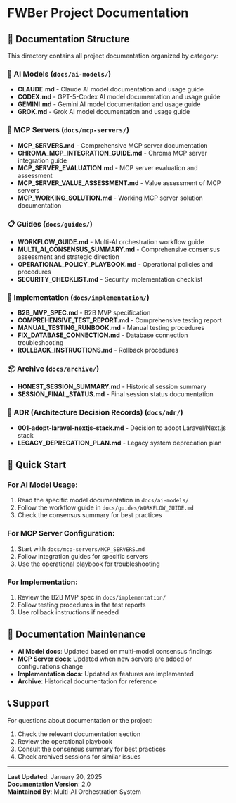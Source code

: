 # FWBer Project Documentation

## 📁 Documentation Structure

This directory contains all project documentation organized by category:

### 🤖 AI Models (`docs/ai-models/`)
- **CLAUDE.md** - Claude AI model documentation and usage guide
- **CODEX.md** - GPT-5-Codex AI model documentation and usage guide  
- **GEMINI.md** - Gemini AI model documentation and usage guide
- **GROK.md** - Grok AI model documentation and usage guide

### 🔧 MCP Servers (`docs/mcp-servers/`)
- **MCP_SERVERS.md** - Comprehensive MCP server documentation
- **CHROMA_MCP_INTEGRATION_GUIDE.md** - Chroma MCP server integration guide
- **MCP_SERVER_EVALUATION.md** - MCP server evaluation and assessment
- **MCP_SERVER_VALUE_ASSESSMENT.md** - Value assessment of MCP servers
- **MCP_WORKING_SOLUTION.md** - Working MCP server solution documentation

### 📋 Guides (`docs/guides/`)
- **WORKFLOW_GUIDE.md** - Multi-AI orchestration workflow guide
- **MULTI_AI_CONSENSUS_SUMMARY.md** - Comprehensive consensus assessment and strategic direction
- **OPERATIONAL_POLICY_PLAYBOOK.md** - Operational policies and procedures
- **SECURITY_CHECKLIST.md** - Security implementation checklist

### 🚀 Implementation (`docs/implementation/`)
- **B2B_MVP_SPEC.md** - B2B MVP specification
- **COMPREHENSIVE_TEST_REPORT.md** - Comprehensive testing report
- **MANUAL_TESTING_RUNBOOK.md** - Manual testing procedures
- **FIX_DATABASE_CONNECTION.md** - Database connection troubleshooting
- **ROLLBACK_INSTRUCTIONS.md** - Rollback procedures

### 📦 Archive (`docs/archive/`)
- **HONEST_SESSION_SUMMARY.md** - Historical session summary
- **SESSION_FINAL_STATUS.md** - Final session status documentation

### 📄 ADR (Architecture Decision Records) (`docs/adr/`)
- **001-adopt-laravel-nextjs-stack.md** - Decision to adopt Laravel/Next.js stack
- **LEGACY_DEPRECATION_PLAN.md** - Legacy system deprecation plan

## 🎯 Quick Start

### For AI Model Usage:
1. Read the specific model documentation in `docs/ai-models/`
2. Follow the workflow guide in `docs/guides/WORKFLOW_GUIDE.md`
3. Check the consensus summary for best practices

### For MCP Server Configuration:
1. Start with `docs/mcp-servers/MCP_SERVERS.md`
2. Follow integration guides for specific servers
3. Use the operational playbook for troubleshooting

### For Implementation:
1. Review the B2B MVP spec in `docs/implementation/`
2. Follow testing procedures in the test reports
3. Use rollback instructions if needed

## 🔄 Documentation Maintenance

- **AI Model docs**: Updated based on multi-model consensus findings
- **MCP Server docs**: Updated when new servers are added or configurations change
- **Implementation docs**: Updated as features are implemented
- **Archive**: Historical documentation for reference

## 📞 Support

For questions about documentation or the project:
1. Check the relevant documentation section
2. Review the operational playbook
3. Consult the consensus summary for best practices
4. Check archived sessions for similar issues

---

**Last Updated**: January 20, 2025  
**Documentation Version**: 2.0  
**Maintained By**: Multi-AI Orchestration System
